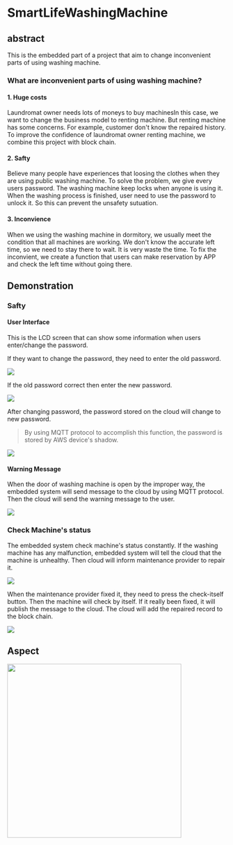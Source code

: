 # SmartLifeWashingMachine
## abstract
This is the embedded part of a project that aim to change inconvenient parts of using washing machine.

### What are inconvenient parts of using washing machine?
#### 1. Huge costs
Laundromat owner needs lots of moneys to buy machinesIn this case, we want to change the business model to renting machine. But renting machine has some concerns. For example, customer don't know the repaired history. To improve the confidence of laundromat owner renting machine, we combine this project with block chain.

#### 2. Safty
Believe many people have experiences that loosing the clothes when they are using public washing machine. To solve the problem, we give every users password. The washing machine keep locks when anyone is using it. When the washing process is finished, user need to use the password to unlock it. So this can prevent the unsafety sutuation.

#### 3. Inconvience
When we using the washing machine in dormitory, we usually meet the condition that all machines are working. We don't know the accurate left time, so we need to stay there to wait. It is very waste the time. To fix the inconvient, we create a function that users can make reservation by APP and check the left time without going there.

## Demonstration

### Safty
#### User Interface
This is the LCD screen that can show some information when users enter/change the password.

If they want to change the password, they need to enter the old password.

![](https://i.imgur.com/AazfL7T.png)

If the old password correct then enter the new password.

![](https://i.imgur.com/e2WVFSq.png)

After changing password, the password stored on the cloud will change to new password.
> By using MQTT protocol to accomplish this function, the password is stored by AWS device's shadow.

![](https://i.imgur.com/jyo4Szj.png)

#### Warning Message

When the door of washing machine is open by the improper way, the embedded system will send message to the cloud by using MQTT protocol. Then the cloud will send the warning message to the user.

![](https://i.imgur.com/Kef2EmI.png)

### Check Machine's status

The embedded system check machine's status constantly. If the washing machine has any malfunction, embedded system will tell the cloud that the machine is unhealthy. Then cloud will inform maintenance provider to repair it.

![](https://i.imgur.com/h5m5tqh.png)

When the maintenance provider fixed it, they need to press the check-itself button. Then the machine will check by itself. If it really been fixed, it will publish the message to the cloud. The cloud will add the repaired record to the block chain.

![](https://i.imgur.com/LQhXFtd.png)

## Aspect

<img src="https://i.imgur.com/Mj0Vp1J.jpg" width="400">
